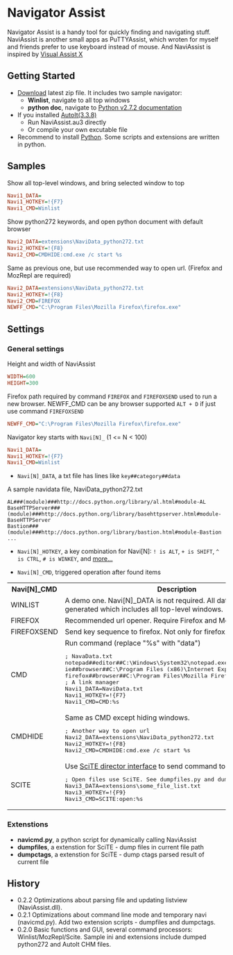 Navigator Assist
================

Navigator Assist is a handy tool for quickly finding and navigating stuff.
NaviAssist is another small apps as PuTTYAssist, which wroten for myself
and friends prefer to use keyboard instead of mouse. And NaviAssist is
inspired by [Visual Assist X](http://www.wholetomato.com/)

Getting Started
---------------

* [Download](https://github.com/zackz/NaviAssist/downloads) latest zip file.
It includes two sample navigator:
  * **Winlist**, navigate to all top windows
  * **python doc**, navigate to [Python v2.7.2 documentation](http://docs.python.org)
* If you installed [AutoIt(3.3.8)](http://www.autoitscript.com/site/autoit/downloads/)
  * Run NaviAssist.au3 directly
  * Or compile your own excutable file
* Recommend to install [Python](http://python.org/download/releases/2.7.2/). Some
scripts and extensions are written in python.

Samples
-------

Show all top-level windows, and bring selected window to top

```ini
Navi1_DATA=
Navi1_HOTKEY=!{F7}
Navi1_CMD=Winlist
```

Show python272 keywords, and open python document with default browser

```ini
Navi2_DATA=extensions\NaviData_python272.txt
Navi2_HOTKEY=!{F8}
Navi2_CMD=CMDHIDE:cmd.exe /c start %s
```

Same as previous one, but use recommended way to open url. (Firefox and MozRepl
are required)

```ini
Navi2_DATA=extensions\NaviData_python272.txt
Navi2_HOTKEY=!{F8}
Navi2_CMD=FIREFOX
NEWFF_CMD="C:\Program Files\Mozilla Firefox\firefox.exe"
```

Settings
--------

### General settings

Height and width of NaviAssist

```ini
WIDTH=600
HEIGHT=300
```

Firefox path required by command `FIREFOX` and `FIREFOXSEND` used to run a new browser.
NEWFF_CMD can be any browser supported `ALT + D` if just use command `FIREFOXSEND`

```ini
NEWFF_CMD="C:\Program Files\Mozilla Firefox\firefox.exe"
```

Navigator key starts with `Navi[N]_` (1 <= N < 100)

```ini
Navi1_DATA=
Navi1_HOTKEY=!{F7}
Navi1_CMD=Winlist
```

* `Navi[N]_DATA`, a txt file has lines like `key##category##data`

A sample navidata file, NaviData_python272.txt

```
AL###(module)###http://docs.python.org/library/al.html#module-AL
BaseHTTPServer###(module)###http://docs.python.org/library/basehttpserver.html#module-BaseHTTPServer
Bastion###(module)###http://docs.python.org/library/bastion.html#module-Bastion
...
```

* `Navi[N]_HOTKEY`, a key combination for Navi[N]: `! is ALT`, `+ is SHIFT`, `^ is CTRL`,
`# is WINKEY`, and [more...](http://www.autoitscript.com/autoit3/docs/functions/Send.htm)

* `Navi[N]_CMD`, triggered operation after found items

<table>
  <tr>
    <th>Navi[N]_CMD</th><th>Description</th>
  </tr>
  <tr>
    <td>WINLIST</td>
    <td>A demo one. Navi[N]_DATA is not required. All data is automatically generated
    which includes all top-level windows.</td>
  </tr>
  <tr>
    <td>FIREFOX</td>
    <td>Recommended url opener. Require Firefox and MozRepl extension.</td>
  </tr>
  <tr>
    <td>FIREFOXSEND</td>
    <td>Send key sequence to firefox. Not only for firefox.</td>
  </tr>
  <tr>
    <td>CMD</td>
    <td>Run command (replace "%s" with "data")
<pre>
; NavaData.txt
notepad##editor##C:\Windows\System32\notepad.exe
ie##browser##C:\Program Files (x86)\Internet Explorer\iexplore.exe
firefox##browser##C:\Program Files\Mozilla Firefox\firefox.exe
; A link manager
Navi1_DATA=NaviData.txt
Navi1_HOTKEY=!{F7}
Navi1_CMD=CMD:%s
</pre>
    </td>
  </tr>
  <tr>
    <td>CMDHIDE</td>
    <td>Same as CMD except hiding windows.
<pre>
; Another way to open url
Navi2_DATA=extensions\NaviData_python272.txt
Navi2_HOTKEY=!{F8}
Navi2_CMD=CMDHIDE:cmd.exe /c start %s
</pre>
    </td>
  </tr>
  <tr>
    <td>SCITE</td>
    <td>Use <a href="http://www.scintilla.org/SciTEDirector.html">SciTE director interface</a>
    to send command to SciTE
<pre>
; Open files use SciTE. See dumpfiles.py and dumpctags.py
Navi3_DATA=extensions\some_file_list.txt
Navi3_HOTKEY=!{F9}
Navi3_CMD=SCITE:open:%s
</pre>
    </td>
  </tr>
</table>

### Extenstions

* **navicmd.py**, a python script for dynamically calling NaviAssist
* **dumpfiles**, a extenstion for SciTE - dump files in current file path
* **dumpctags**, a extenstion for SciTE - dump ctags parsed result of current file

History
-------

* 0.2.2 Optimizations about parsing file and updating listview (NaviAssist.dll).
* 0.2.1 Optimizations about command line mode and temporary navi (navicmd.py).
Add two extension scripts - dumpfiles and dumpctags.
* 0.2.0 Basic functions and GUI, several command processors:
Winlist/MozRepl/Scite. Sample ini and extensions include dumped python272
and AutoIt CHM files.
